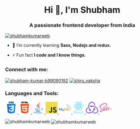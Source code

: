 <h1 align="center">Hi 👋, I'm Shubham</h1>
<h3 align="center">A passionate frontend developer from India</h3>

<p align="left"> <a href="https://github.com/ryo-ma/github-profile-trophy"><img src="https://github-profile-trophy.vercel.app/?username=shubhamkumarweb" alt="shubhamkumarweb" /></a> </p>

- 🌱 I’m currently learning **Sass, Nodejs and redux.**

- ⚡ Fun fact **I code and I know things.**

<h3 align="left">Connect with me:</h3>
<p align="left">
<a href="https://linkedin.com/in/shubham-kumar-b99090192" target="blank"><img align="center" src="https://cdn.jsdelivr.net/npm/simple-icons@3.0.1/icons/linkedin.svg" alt="shubham-kumar-b99090192" height="30" width="40" /></a>
<a href="https://www.hackerrank.com/shiro_yaksha" target="blank"><img align="center" src="https://cdn.jsdelivr.net/npm/simple-icons@3.0.1/icons/hackerrank.svg" alt="shiro_yaksha" height="30" width="40" /></a>
</p>

<h3 align="left">Languages and Tools:</h3>
<p align="left"> <a href="https://www.w3schools.com/css/" target="_blank"> <img src="https://raw.githubusercontent.com/devicons/devicon/master/icons/css3/css3-original-wordmark.svg" alt="css3" width="40" height="40"/> </a> <a href="https://www.w3.org/html/" target="_blank"> <img src="https://raw.githubusercontent.com/devicons/devicon/master/icons/html5/html5-original-wordmark.svg" alt="html5" width="40" height="40"/> </a> <a href="https://www.java.com" target="_blank"> <img src="https://raw.githubusercontent.com/devicons/devicon/master/icons/java/java-original.svg" alt="java" width="40" height="40"/> </a> <a href="https://developer.mozilla.org/en-US/docs/Web/JavaScript" target="_blank"> <img src="https://raw.githubusercontent.com/devicons/devicon/master/icons/javascript/javascript-original.svg" alt="javascript" width="40" height="40"/> </a> <a href="https://www.mysql.com/" target="_blank"> <img src="https://raw.githubusercontent.com/devicons/devicon/master/icons/mysql/mysql-original-wordmark.svg" alt="mysql" width="40" height="40"/> </a> <a href="https://reactjs.org/" target="_blank"> <img src="https://raw.githubusercontent.com/devicons/devicon/master/icons/react/react-original-wordmark.svg" alt="react" width="40" height="40"/> </a> <a href="https://redux.js.org" target="_blank"> <img src="https://raw.githubusercontent.com/devicons/devicon/master/icons/redux/redux-original.svg" alt="redux" width="40" height="40"/> </a> <a href="https://sass-lang.com" target="_blank"> <img src="https://raw.githubusercontent.com/devicons/devicon/master/icons/sass/sass-original.svg" alt="sass" width="40" height="40"/> </a> </p>

<p><img align="left" src="https://github-readme-stats.vercel.app/api/top-langs?username=shubhamkumarweb&show_icons=true&locale=en&layout=compact" alt="shubhamkumarweb" /></p>

<p>&nbsp;<img align="center" src="https://github-readme-stats.vercel.app/api?username=shubhamkumarweb&show_icons=true&locale=en" alt="shubhamkumarweb" /></p>

